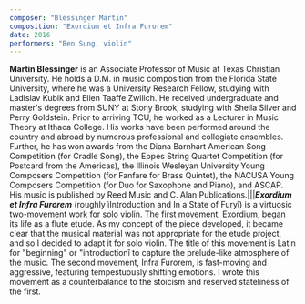 ```yaml
---
composer: "Blessinger Martin"
composition: "Exordium et Infra Furorem"
date: 2016
performers: "Ben Sung, violin"
---
```

**Martin Blessinger** is an Associate Professor of Music at Texas Christian University. He holds a D.M. in music composition from the Florida State University, where he was a University Research Fellow, studying with Ladislav Kubik and Ellen Taaffe Zwilich. He received undergraduate and master's degrees from SUNY at Stony Brook, studying with Sheila Silver and Perry Goldstein. Prior to arriving TCU, he worked as a Lecturer in Music Theory at Ithaca College. His works have been performed around the country and abroad by numerous professional and collegiate ensembles. Further, he has won awards from the Diana Barnhart American Song Competition (for Cradle Song), the Eppes String Quartet Competition (for Postcard from the Americas), the Illinois Wesleyan University Young Composers Competition (for Fanfare for Brass Quintet), the NACUSA Young Composers Competition (for Duo for Saxophone and Piano), and ASCAP. His music is published by Reed Music and C. Alan Publications.|||**_Exordium et Infra Furorem_** (roughly ìIntroduction and In a State of Furyî) is a virtuosic two-movement work for solo violin. The first movement, Exordium, began its life as a flute etude. As my concept of the piece developed, it became clear that the musical material was not appropriate for the etude project, and so I decided to adapt it for solo violin. The title of this movement is Latin for "beginning" or "introductionî to capture the prelude-like atmosphere of the music. The second movement, Infra Furorem, is fast-moving and aggressive, featuring tempestuously shifting emotions. I wrote this movement as a counterbalance to the stoicism and reserved stateliness of the first.